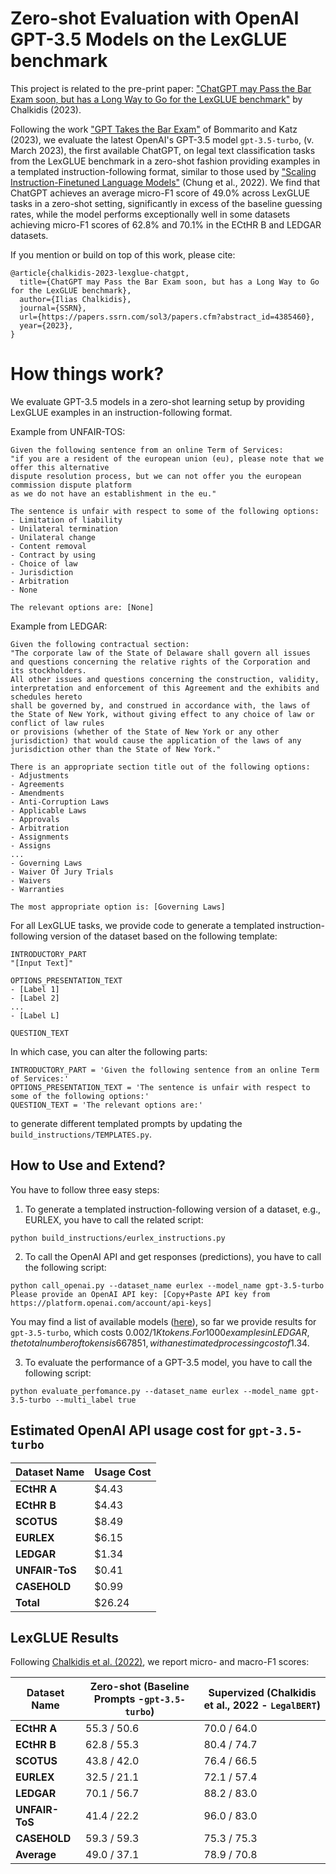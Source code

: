 # Zero-shot Evaluation with OpenAI GPT-3.5 Models on the LexGLUE benchmark

This project is related to the pre-print paper: ["ChatGPT may Pass the Bar Exam soon, but has a Long Way to Go for the LexGLUE benchmark"](http://) by Chalkidis (2023). 

Following the work ["GPT Takes the Bar Exam"](https://arxiv.org/abs/2212.14402) of Bommarito and Katz (2023), we evaluate the latest OpenAI's GPT-3.5 model `gpt-3.5-turbo`, (v. March 2023), the first available ChatGPT, on legal text classification tasks from the LexGLUE benchmark in a zero-shot fashion providing examples in a templated instruction-following format, similar to those used by  ["Scaling Instruction-Finetuned Language Models"](https://arxiv.org/abs/2210.11416) (Chung et al., 2022).  We find that ChatGPT achieves an average micro-F1 score of 49.0% across LexGLUE tasks in a zero-shot setting, significantly in excess of the baseline guessing rates, while the model performs exceptionally well in some datasets achieving micro-F1 scores of 62.8% and 70.1% in the ECtHR B and LEDGAR datasets.

If you mention or build on top of this work, please cite:
```
@article{chalkidis-2023-lexglue-chatgpt,
  title={ChatGPT may Pass the Bar Exam soon, but has a Long Way to Go for the LexGLUE benchmark},
  author={Ilias Chalkidis},
  journal={SSRN},
  url={https://papers.ssrn.com/sol3/papers.cfm?abstract_id=4385460},
  year={2023},
}
```

# How things work?

We evaluate GPT-3.5 models in a zero-shot learning setup by providing LexGLUE examples in an instruction-following format.

Example from UNFAIR-TOS:

```
Given the following sentence from an online Term of Services:
"if you are a resident of the european union (eu), please note that we offer this alternative 
dispute resolution process, but we can not offer you the european commission dispute platform 
as we do not have an establishment in the eu."

The sentence is unfair with respect to some of the following options:
- Limitation of liability
- Unilateral termination
- Unilateral change
- Content removal
- Contract by using
- Choice of law
- Jurisdiction
- Arbitration
- None

The relevant options are: [None]
```

Example from LEDGAR:

```
Given the following contractual section:
"The corporate law of the State of Delaware shall govern all issues and questions concerning the relative rights of the Corporation and its stockholders. 
All other issues and questions concerning the construction, validity, interpretation and enforcement of this Agreement and the exhibits and schedules hereto 
shall be governed by, and construed in accordance with, the laws of the State of New York, without giving effect to any choice of law or conflict of law rules 
or provisions (whether of the State of New York or any other jurisdiction) that would cause the application of the laws of any 
jurisdiction other than the State of New York."

There is an appropriate section title out of the following options:
- Adjustments
- Agreements
- Amendments
- Anti-Corruption Laws
- Applicable Laws
- Approvals
- Arbitration
- Assignments
- Assigns
...
- Governing Laws
- Waiver Of Jury Trials
- Waivers
- Warranties

The most appropriate option is: [Governing Laws]
```

For all LexGLUE tasks, we provide code to generate a templated instruction-following version of the dataset based on the following template:

```
INTRODUCTORY_PART
"[Input Text]"

OPTIONS_PRESENTATION_TEXT
- [Label 1]
- [Label 2]
...
- [Label L]

QUESTION_TEXT
```
In which case, you can alter the following parts:

```
INTRODUCTORY_PART = 'Given the following sentence from an online Term of Services:'
OPTIONS_PRESENTATION_TEXT = 'The sentence is unfair with respect to some of the following options:'
QUESTION_TEXT = 'The relevant options are:'
```

to generate different templated prompts by updating the `build_instructions/TEMPLATES.py`.

## How to Use and Extend?

You have to follow three easy steps:

1. To generate a templated instruction-following version of a dataset, e.g., EURLEX, you have to call the related script:

```shell
python build_instructions/eurlex_instructions.py
```

2. To call the OpenAI API and get responses (predictions), you have to call the following script:

```shell
python call_openai.py --dataset_name eurlex --model_name gpt-3.5-turbo
Please provide an OpenAI API key: [Copy+Paste API key from https://platform.openai.com/account/api-keys]
```

You may find a list of available models ([here](https://platform.openai.com/docs/models)), so far we provide results for `gpt-3.5-turbo`, which costs $0.002 / 1K tokens. For 1000 examples in LEDGAR, the total number of tokens is 667851, with an estimated processing cost of 1.34$.

3. To evaluate the performance of a GPT-3.5 model, you have to call the following script:

```shell
python evaluate_perfomance.py --dataset_name eurlex --model_name gpt-3.5-turbo --multi_label true
```

## Estimated OpenAI API usage cost for `gpt-3.5-turbo`

| Dataset Name   | Usage Cost | 
|----------------|------------|
| **ECtHR A**    | $4.43      |
| **ECtHR B**    | $4.43      | 
| **SCOTUS**     | $8.49      | 
| **EURLEX**     | $6.15      | 
| **LEDGAR**     | $1.34      | 
| **UNFAIR-ToS** | $0.41      | 
| **CASEHOLD**   | $0.99      | 
| **Total**      | $26.24     |


## LexGLUE Results

Following [Chalkidis et al. (2022)](https://aclanthology.org/2022.acl-long.297/), we report micro- and macro-F1 scores:

| Dataset Name   | Zero-shot (Baseline Prompts -`gpt-3.5-turbo`) | Supervized (Chalkidis et al., 2022 - `LegalBERT`) |
|----------------|-----------------------------------------------|---------------------------------------------------|
| **ECtHR A**    | 55.3 / 50.6                                   | 70.0 / 64.0                                       |
| **ECtHR B**    | 62.8 / 55.3                                   | 80.4 / 74.7                                       |      
| **SCOTUS**     | 43.8 / 42.0                                   | 76.4 / 66.5                                       |   
| **EURLEX**     | 32.5 / 21.1                                   | 72.1 / 57.4                                       |    
| **LEDGAR**     | 70.1 / 56.7                                   | 88.2 / 83.0                                       |     
| **UNFAIR-ToS** | 41.4 / 22.2                                   | 96.0 / 83.0                                       |      
| **CASEHOLD**   | 59.3 / 59.3                                   | 75.3 / 75.3                                       |       
| **Average**    | 49.0 / 37.1                                   | 78.9 / 70.8                                       |
